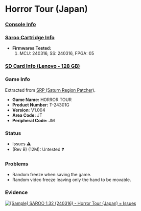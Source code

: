 # Horror Tour (Japan)

### [Console Info](../../../../Info/Consoles/VA13/README.md)

### [Saroo Cartridge Info](../../../../Info/Cartridges/RetroGameParadiseStore/1.32F/README.md)

- <b>Firmwares Tested:</b>
  1. MCU: 240316, SS: 240316, FPGA: 05

### [SD Card Info (Lenovo - 128 GB)](../../../../Info/SdCards/Lenovo/128GB/README.md)

### Game Info

Extracted from [SRP (Saturn Region Patcher)](https://segaxtreme.net/resources/saturn-region-patcher.81/download).

- <b>Game Name:</b> HORROR TOUR
- <b>Product Number:</b> T-24301G
- <b>Version:</b> V1.004
- <b>Area Code:</b> JT
- <b>Peripheral Code:</b> JM

### Status

- Issues :warning:
- (Rev B) (12M): Untested :question:

### Problems

- Random freeze when saving the game.
- Random video freeze leaving only the hand to be movable.

### Evidence

[![[Sample] SAROO 1.32 (240316) - Horror Tour (Japan) = Issues](https://img.youtube.com/vi/vyddAsRrMrU/0.jpg)](https://www.youtube.com/watch?v=vyddAsRrMrU)
